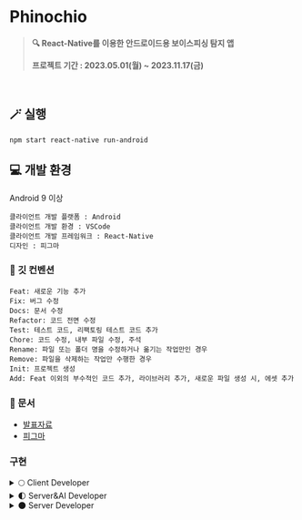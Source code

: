 # Phinochio
>**🔍 React-Native를 이용한 안드로이드용 보이스피싱 탐지 앱**
>
>**프로젝트 기간 : 2023.05.01(월) ~ 2023.11.17(금)**
<br>


## 🪄 실행 
```
npm start react-native run-android
```

## 💻 개발 환경 
Android 9 이상
```
클라이언트 개발 플랫폼 : Android
클라이언트 개발 환경 : VSCode
클라이언트 개발 프레임워크 : React-Native
디자인 : 피그마
```


### 📌 깃 컨벤션
```
Feat: 새로운 기능 추가
Fix: 버그 수정
Docs: 문서 수정
Refactor: 코드 전면 수정
Test: 테스트 코드, 리팩토링 테스트 코드 추가
Chore: 코드 수정, 내부 파일 수정, 주석
Rename: 파일 또는 폴더 명을 수정하거나 옮기는 작업만인 경우
Remove: 파일을 삭제하는 작업만 수행한 경우
Init: 프로젝트 생성
Add: Feat 이외의 부수적인 코드 추가, 라이브러리 추가, 새로운 파일 생성 시, 에셋 추가
```


### 📑 문서 
- [발표자료](https://github.com/heymin2/Voice-Phishing-Detection-App/files/11901194/_._.1.pdf)
- [피그마](https://www.figma.com/file/8RuHW7hZWDgdeX7cKI2U0Q/2023%EB%85%84%EB%8F%84-%EC%A2%85%ED%95%A9%EC%84%A4%EA%B3%84%EA%B3%BC%EC%A0%9C_%EB%B3%B4%EC%9D%B4%EC%8A%A4%ED%94%BC%EC%8B%B1?type=design&node-id=0-1&mode=design&t=8KdYkAZOAYETqHtz-0)

  
### 구현 
<details>
<summary> 🌕 Client Developer</summary>
<div markdown="1">

  - [문예주](https://github.com/moonyeju)
  - [신혜민](https://github.com/heymin2)
  </div>
</details>
<details>
<summary> 🌓 Server&AI Developer</summary>
<div markdown="1">
  
- [안수진](https://github.com/ssuzyn)
- [조유정](https://github.com/hiyoojeong)
  </div>
</details>
<details>
<summary> 🌑 Server Developer</summary>
<div markdown="1">
  
- [김민주](https://github.com/miiiinju1)
  </div>
</details>

